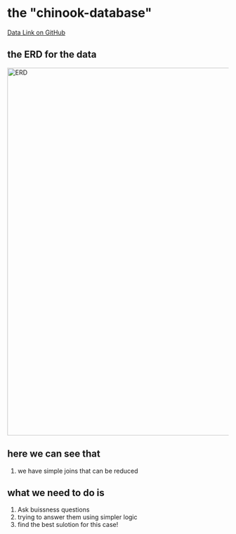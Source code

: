 # the "chinook-database"

[Data Link on GitHub](https://github.com/lerocha/chinook-database)

## the ERD for the data

<img width="836" alt="ERD" src="https://github.com/user-attachments/assets/97cfcdb2-00da-4fa0-a6ec-358bb13b17f0" />

## here we can see that

1. we have simple joins that can be reduced

## what we need to do is

1. Ask buissness questions
2. trying to answer them using simpler logic
3. find the best sulotion for this case!
